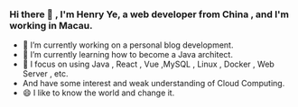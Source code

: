### Hi there 👋 , I'm Henry Ye, a web developer from China , and I'm working in Macau.

<!--
**HomanYap/HomanYap** is a ✨ _special_ ✨ repository because its `README.md` (this file) appears on your GitHub profile.

Here are some ideas to get you started:

- 🔭 I’m currently working on ...
- 🌱 I’m currently learning ...
- 👯 I’m looking to collaborate on ...
- 🤔 I’m looking for help with ...
- 💬 Ask me about ...
- 📫 How to reach me: ...
- 😄 Pronouns: ...
- ⚡ Fun fact: ...
-->

- 🔭 I’m currently working on a personal blog development.
- 🌱 I’m currently learning how to become a Java architect.
- 🤔 I focus on using Java , React , Vue ,MySQL , Linux , Docker , Web Server , etc.
-    And have some interest and weak understanding of Cloud Computing.
- 😄 I like to know the world and change it.
